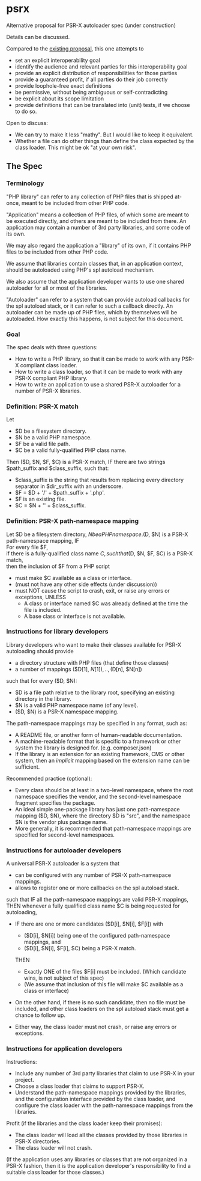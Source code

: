 psrx
====

Alternative proposal for PSR-X autoloader spec (under construction)

Details can be discussed.

Compared to the [existing proposal](https://github.com/php-fig/fig-standards/blob/3740bbe873c8e31d0d218b5d1cd8fbb3cb82806a/proposed/autoloader.md),
this one attempts to
- set an explicit interoperability goal
- identify the audience and relevant parties for this interoperability goal
- provide an explicit distribution of responsibilities for those parties
- provide a guaranteed profit, if all parties do their job correctly
- provide loophole-free exact definitions
- be permissive, without being ambiguous or self-contradicting
- be explicit about its scope limitation
- provide definitions that can be translated into (unit) tests, if we choose to do so.


Open to discuss:
- We can try to make it less "mathy". But I would like to keep it equivalent.
- Whether a file can do other things than define the class expected by the class loader. This might be ok "at your own risk".



## The Spec

### Terminology

"PHP library" can refer to any collection of PHP files that is shipped at-once, meant to be included from other PHP code.  

"Application" means a collection of PHP files, of which some are meant to be executed directly, and others are meant to be included from there.
An application may contain a number of 3rd party libraries, and some code of its own.

We may also regard the application a "library" of its own, if it contains PHP files to be included from other PHP code.

We assume that libraries contain classes that, in an application context, should be autoloaded using PHP's spl autoload mechanism.

We also assume that the application developer wants to use one shared autoloader for all or most of the libraries.

"Autoloader" can refer to a system that can provide autoload callbacks for the spl autoload stack, or it can refer to such a callback directly.
An autoloader can be made up of PHP files, which by themselves will be autoloaded. How exactly this happens, is not subject for this document.


### Goal

The spec deals with three questions:
- How to write a PHP library, so that it can be made to work with any PSR-X compliant class loader.
- How to write a class loader, so that it can be made to work with any PSR-X compliant PHP library.
- How to write an application to use a shared PSR-X autoloader for a number of PSR-X libraries.


### Definition: PSR-X match

Let
- $D be a filesystem directory.
- $N be a valid PHP namespace.
- $F be a valid file path.
- $C be a valid fully-qualified PHP class name.

Then ($D, $N, $F, $C) is a PSR-X match, IF there are two strings $path_suffix and $class_suffix, such that:
- $class_suffix is the string that results from replacing every directory separator in $dir_suffix with an underscore.
- $F = $D + '/' + $path_suffix + '.php'.
- $F is an existing file.
- $C = $N + '\' + $class_suffix.


### Definition: PSR-X path-namespace mapping

Let $D be a filesystem directory, $N be a PHP namespace.  
($D, $N) is a PSR-X path-namespace mapping, IF  
For every file $F,  
if there is a fully-qualified class name $C,  
such that ($D, $N, $F, $C) is a PSR-X match,  
then the inclusion of $F from a PHP script
- must make $C available as a class or interface.
- (must not have any other side effects (under discussion))
- must NOT cause the script to crash, exit, or raise any errors or exceptions, UNLESS
  - A class or interface named $C was already defined at the time the file is included.
  - A base class or interface is not available.


### Instructions for library developers

Library developers who want to make their classes available for PSR-X autoloading should provide
- a directory structure with PHP files (that define those classes)
- a number of mappings ($D[1], $N[1]), .., ($D[n], $N[n])

such that for every ($D, $N):
- $D is a file path relative to the library root, specifying an existing directory in the library.
- $N is a valid PHP namespace name (of any level).
- ($D, $N) is a PSR-X namespace mapping.

The path-namespace mappings may be specified in any format, such as:
- A README file, or another form of human-readable documentation.
- A machine-readable format that is specific to a framework or other system the library is designed for. (e.g. composer.json)
- If the library is an extension for an existing framework, CMS or other system, then an _implicit_ mapping based on the extension name can be sufficient.

Recommended practice (optional):
- Every class should be at least in a two-level namespace, where the root namespace specifies the vendor, and the second-level namespace fragment specifies the package.
- An ideal simple one-package library has just one path-namespace mapping ($D, $N), where the directory $D is "src", and the namespace $N is the vendor plus package name.
- More generally, it is recommended that path-namespace mappings are specified for second-level namespaces.


### Instructions for autoloader developers

A universal PSR-X autoloader is a system that
- can be configured with any number of PSR-X path-namespace mappings.
- allows to register one or more callbacks on the spl autoload stack.

such that IF all the path-namespace mappings are valid PSR-X mappings, THEN whenever a fully qualified class name $C is being requested for autoloading,  
- IF there are one or more candidates ($D[i], $N[i], $F[i]) with
    - ($D[i], $N[i]) being one of the configured path-namespace mappings, and
    - ($D[i], $N[i], $F[i], $C) being a PSR-X match.

  THEN
    - Exactly ONE of the files $F[i] must be included.
      (Which candidate wins, is not subject of this spec)
    - (We assume that inclusion of this file will make $C available as a class or interface)
- On the other hand, if there is no such candidate, then no file must be included, and other class loaders on the spl autoload stack must get a chance to follow up.
- Either way, the class loader must not crash, or raise any errors or exceptions.


### Instructions for application developers

Instructions:
- Include any number of 3rd party libraries that claim to use PSR-X in your project.
- Choose a class loader that claims to support PSR-X.
- Understand the path-namespace mappings provided by the libraries, and the configuration interface provided by the class loader, and configure the class loader with the path-namespace mappings from the libraries.

Profit (if the libraries and the class loader keep their promises):
- The class loader will load all the classes provided by those libraries in PSR-X directories.
- The class loader will not crash.

(If the application uses any libraries or classes that are not organized in a PSR-X fashion, then it is the application developer's responsibility to find a suitable class loader for those classes.)
